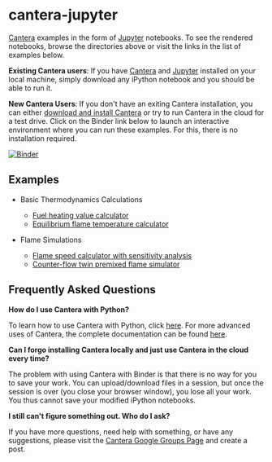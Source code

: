 # cantera-jupyter
[Cantera](http://cantera.org) examples in the form of [Jupyter](http://jupyter.org)
notebooks. To see the rendered notebooks, browse the directories above or visit the links in the list of examples below.

**Existing Cantera users**: If you have [Cantera](http://cantera.org) and [Jupyter](http://jupyter.org) installed on your local machine, simply download any iPython notebook and you should be able to run it.

**New Cantera Users**: If you don't have an exiting Cantera installation, you can either [download and install Cantera](http://cantera.github.io/docs/sphinx/html/install.html) or try to run Cantera in the cloud for a test drive. Click on the Binder link below to launch an interactive environment where you can run these examples. For this, there is no installation required. 

[![Binder](http://mybinder.org/badge.svg)](http://mybinder.org:/repo/cantera/cantera-jupyter)

## Examples

* Basic Thermodynamics Calculations
    * [Fuel heating value calculator](https://github.com/Cantera/cantera-jupyter/blob/master/thermo/heating_value.ipynb)
    * [Equilibrium flame temperature calculator](https://github.com/Cantera/cantera-jupyter/blob/master/thermo/flame_temperature.ipynb)

* Flame Simulations

    * [Flame speed calculator with sensitivity analysis](https://github.com/Cantera/cantera-jupyter/blob/master/flames/flame_speed_with_sensitivity_analysis.ipynb)
    * [Counter-flow twin premixed flame simulator](https://github.com/Cantera/cantera-jupyter/blob/master/flames/twin_premixed_flame_axisymmetric.ipynb)
    
## Frequently Asked Questions

**How do I use Cantera with Python?**

To learn how to use Cantera with Python, click [here](http://cantera.github.io/docs/sphinx/html/cython/index.html). For more advanced uses of Cantera, the complete documentation can be found [here](http://cantera.github.io/docs/sphinx/html/index.html).

**Can I forgo installing Cantera locally and just use Cantera in the cloud every time?**

The problem with using Cantera with Binder is that there is no way for you to save your work. You can upload/download files in a session, but once the session is over (you close your browser window), you lose all your work. You thus cannot save your modified iPython notebooks. 

**I still can't figure something out. Who do I ask?**

If you have more questions, need help with something, or have any suggestions, please visit the [Cantera Google Groups Page](https://groups.google.com/forum/#!forum/cantera-users) and create a post.
